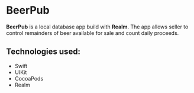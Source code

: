 # BeerPub 
**BeerPub** is a local database app build with **Realm**. The app allows seller to control remainders of beer available for sale and count daily 
proceeds.  

## Technologies used:
* Swift
* UIKit
* CocoaPods
* Realm
